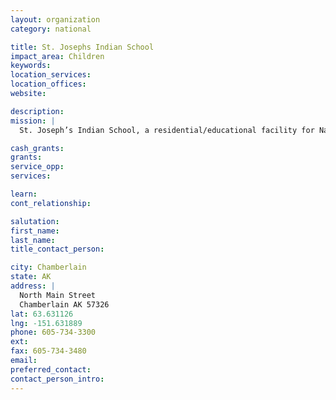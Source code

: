 ```yaml
---
layout: organization
category: national

title: St. Josephs Indian School
impact_area: Children
keywords: 
location_services: 
location_offices: 
website: 

description: 
mission: |
  St. Joseph’s Indian School, a residential/educational facility for Native American children and youth, is an apostolate of the Congregation of the Priests of the Sacred Heart, Inc. Our mission is to provide the Lakota children with an enriched and integrated living and learning environment that responds to the needs of the whole person. It develops the skills necessary to live a balanced and healthy lifestyle through education, group home living, the development and appreciation of spirituality and culture, and the promotion of personal growth and self-esteem.

cash_grants: 
grants: 
service_opp: 
services: 

learn: 
cont_relationship: 

salutation: 
first_name: 
last_name: 
title_contact_person: 

city: Chamberlain
state: AK
address: |
  North Main Street  
  Chamberlain AK 57326
lat: 63.631126
lng: -151.631889
phone: 605-734-3300
ext: 
fax: 605-734-3480
email: 
preferred_contact: 
contact_person_intro: 
---
```

